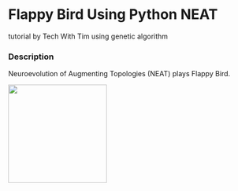 # Flappy Bird Using Python NEAT  
tutorial by Tech With Tim using genetic algorithm

### Description
Neuroevolution of Augmenting Topologies (NEAT) plays Flappy Bird.

<img src="https://i.gyazo.com/de4a3b3cf21f383d376e7ad459e00922.gif" width=200><br>
